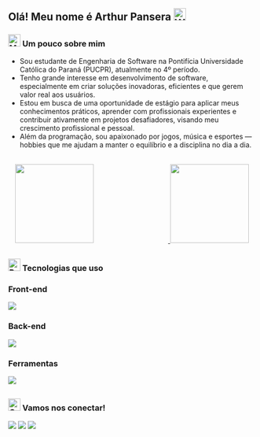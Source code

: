 ## Olá! Meu nome é Arthur Pansera <img src="https://raw.githubusercontent.com/Tarikul-Islam-Anik/Animated-Fluent-Emojis/master/Emojis/Hand%20gestures/Waving%20Hand.png" alt="Waving Hand" width="25" height="25" />

### <img src="https://raw.githubusercontent.com/Tarikul-Islam-Anik/Animated-Fluent-Emojis/master/Emojis/People%20with%20professions/Man%20Technologist%20Light%20Skin%20Tone.png" alt="Man Technologist Light Skin Tone" width="25" height="25" /> Um pouco sobre mim

- Sou estudante de Engenharia de Software na Pontifícia Universidade Católica do Paraná (PUCPR), atualmente no 4º período. 
- Tenho grande interesse em desenvolvimento de software, especialmente em criar soluções inovadoras, eficientes e que gerem valor real aos usuários.
- Estou em busca de uma oportunidade de estágio para aplicar meus conhecimentos práticos, aprender com profissionais experientes e contribuir ativamente em projetos desafiadores, visando meu crescimento profissional e pessoal.
- Além da programação, sou apaixonado por jogos, música e esportes — hobbies que me ajudam a manter o equilíbrio e a disciplina no dia a dia.

<br />

<div align="center">
  <a href="https://github.com/arthurpansera">
    <img src="https://github-readme-stats.vercel.app/api?username=arthurpansera&hide=prs,issues&show_icons=true&include_all_commits=true&locale=pt-br&theme=transparent&custom_title=Estatísticas+do+GitHub+de+Arthur+Pansera&cache_seconds=60" style="height:160px; margin-right:30%;" />
    <img src="https://github-readme-stats.vercel.app/api/top-langs/?username=arthurpansera&layout=compact&theme=transparent&locale=pt-br&cache_seconds=60" style="height: 160px;" />
  </a>
</div>

##

### <img src="https://raw.githubusercontent.com/Tarikul-Islam-Anik/Animated-Fluent-Emojis/master/Emojis/Travel%20and%20places/Rocket.png" alt="Rocket" width="25" height="25" /> Tecnologias que uso

### Front-end
<a href="https://github.com/arthurpansera" target="_blank" rel="noopener noreferrer">
  <img src="https://skillicons.dev/icons?i=html,css,js" />
</a>

### Back-end
<a href="https://github.com/arthurpansera" target="_blank" rel="noopener noreferrer">
  <img src="https://skillicons.dev/icons?i=py,php,java,cpp" />
</a>

### Ferramentas
<a href="https://github.com/arthurpansera" target="_blank" rel="noopener noreferrer">
  <img src="https://skillicons.dev/icons?i=vscode,git,github,mysql,linux,intellij" />
</a>

##

###  <img src="https://raw.githubusercontent.com/Tarikul-Islam-Anik/Animated-Fluent-Emojis/master/Emojis/Smilies/Grinning%20Face%20with%20Smiling%20Eyes.png" alt="Grinning Face with Smiling Eyes" width="25" height="25" /> Vamos nos conectar!

<div>
  <a href="https://instagram.com/arthur_pansera" target="_blank"><img src="https://img.shields.io/badge/-Instagram-%23E4405F?style=for-the-badge&logo=instagram&logoColor=white" target="_blank"></a>
  <a href="mailto:arthurpansera0308@gmail.com"><img src="https://img.shields.io/badge/-Gmail-%23333?style=for-the-badge&logo=gmail&logoColor=white" target="_blank"></a>
  <a href="https://www.linkedin.com/in/arthur-rodrigues-pansera/" target="_blank"><img src="https://img.shields.io/badge/LinkedIn-0077B5?style=for-the-badge&logo=linkedin&logoColor=white" target="_blank"></a>
</div>
